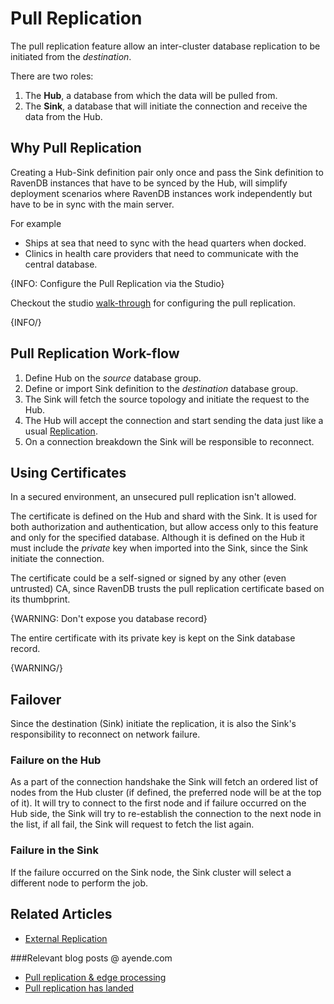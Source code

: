 # Pull Replication

The pull replication feature allow an inter-cluster database replication to be initiated from the *destination*.

There are two roles:

1. The **Hub**, a database from which the data will be pulled from.
2. The **Sink**, a database that will initiate the connection and receive the data from the Hub.

## Why Pull Replication

Creating a Hub-Sink definition pair only once and pass the Sink definition to RavenDB instances that have to be synced by the Hub, will simplify deployment scenarios where RavenDB instances work independently but have to be in sync with the main server.  

For example 
- Ships at sea that need to sync with the head quarters when docked.
- Clinics in health care providers that need to communicate with the central database.

{INFO: Configure the Pull Replication via the Studio}

Checkout the studio [walk-through](../../studio/database/tasks/ongoing-tasks/pull-replication) for configuring the pull replication.

{INFO/}

## Pull Replication Work-flow 

1. Define Hub on the _source_ database group.
2. Define or import Sink definition to the _destination_ database group.
3. The Sink will fetch the source topology and initiate the request to the Hub.
4. The Hub will accept the connection and start sending the data just like a usual [Replication](../../server/ongoing-tasks/extrnal-replication).
5. On a connection breakdown the Sink will be responsible to reconnect. 

## Using Certificates

In a secured environment, an unsecured pull replication isn't allowed.

The certificate is defined on the Hub and shard with the Sink. 
It is used for both authorization and authentication, but allow access only to this feature and only for the specified database.
Although it is defined on the Hub it must include the _private_ key when imported into the Sink, since the Sink initiate the connection.  

The certificate could be a self-signed or signed by any other (even untrusted) CA, since RavenDB trusts the pull replication certificate based on its thumbprint.

{WARNING: Don't expose you database record}

The entire certificate with its private key is kept on the Sink database record.

{WARNING/}

## Failover

Since the destination (Sink) initiate the replication, it is also the Sink's responsibility to reconnect on network failure. 

### Failure on the Hub
As a part of the connection handshake the Sink will fetch an ordered list of nodes from the Hub cluster (if defined, the preferred node will be at the top of it). It will try to connect to the first node and if failure occurred on the Hub side, the Sink will try to re-establish the connection to the next node in the list, if all fail, the Sink will request to fetch the list again. 

### Failure in the Sink
If the failure occurred on the Sink node, the Sink cluster will select a different node to perform the job.

## Related Articles

- [External Replication](../../server/ongoing-tasks/extrnal-replication)

###Relevant blog posts @ ayende.com  
- [Pull replication & edge processing](https://ayende.com/blog/185153-C/ravendb-4-2-features-pull-replication-edge-processing)  
- [Pull replication has landed](https://ayende.com/blog/186177-A/ravendb-4-2-features-pull-replication-has-landed)

